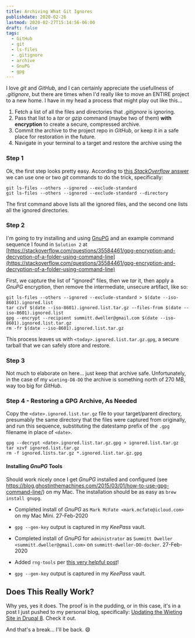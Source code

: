 ```yaml
---
title: Archiving What Git Ignores
publishdate: 2020-02-26
lastmod: 2020-02-27T15:14:56-06:00
draft: false
tags:
  - GitHub
  - git
  - ls-files
  - .gitignore
  - archive
  - GnuPG
  - gpg
---
```


I love _git_ and _GitHub_, and I can certainly appreciate the usefullness of _.gitignore_, but there are times when I'd really like to move an ENTIRE project to a new home.  I have in my head a process that might play out like this...

  1. Fetch a list of all the files and directories that _.gitignore_ is ignoring.
  2. Pass that list to a _tar_ or _gzip_ command (maybe two of them) **with encryption** to create a secure, compressed archive.
  3. Commit the archive to the project repo in _GitHub_, or keep it in a safe place for restoration in the future.
  4. Navigate in your terminal to a target and restore the archive using the

### Step 1

Ok, the first step looks pretty easy.  According to [this _StackOverflow_ answer](https://stackoverflow.com/a/1446609) we can use one or two _git_ commands to do the trick, specifically:

```
git ls-files --others --ignored --exclude-standard
git ls-files --others --ignored --exclude-standard --directory
```

The first command above lists all the ignored files, and the second one lists all the ignored directories.

### Step 2

I'm going to try installing and using [GnuPG](https://www.gnupg.org/index.html) and an example command sequence I found in `Solution 2` at [https://stackoverflow.com/questions/35584461/gpg-encryption-and-decryption-of-a-folder-using-command-line](https://stackoverflow.com/questions/35584461/gpg-encryption-and-decryption-of-a-folder-using-command-line)

First, we capture the list of "ignored" files, then we _tar_ it, then apply a _GnuPG_ encryption, then remove the intermediate, unsecure artifact, like so:

```
git ls-files --others --ignored --exclude-standard > $(date --iso-8601).ignored.list
tar czvf $(date --iso-8601).ignored.list.tar.gz --files-from $(date --iso-8601).ignored.list
gpg --encrypt --recipient summitt.dweller@gmail.com $(date --iso-8601).ignored.list.tar.gz
rm -fr $(date --iso-8601).ignored.list.tar.gz
```

This process leaves us with `<today>.ignored.list.tar.gz.gpg`, a secure tarball that we can safely store and restore.

### Step 3

Not much to elaborate on here... just keep that archive safe.  Unfortunately, in the case of my `wieting-D8-DO` the archive is something north of 270 MB, way too big for _GitHub_.

### Step 4 - Restoring a GPG Archive, As Needed

Copy the `<date>.ignored.list.tar.gz` file to your target/parent directory, presumably the same directory that the files were captured from originally, and run this sequence, substituting the datestamp prefix of the `.gpg` filename in place of `<date>`.

```
gpg --decrypt <date>.ignored.list.tar.gz.gpg > ignored.list.tar.gz
tar xzvf ignored.list.tar.gz
rm -f ignored.lists.tar.gz *.ignored.list.tar.gz.gpg
```

#### Installing _GnuPG_ Tools

Should work nicely once I get _GnuPG_ installed and configured (see https://blog.ghostinthemachines.com/2015/03/01/how-to-use-gpg-command-line/) on my Mac.  The installation should be as easy as `brew install gnupg`.

  - Completed install of _GnuPG_ as `Mark McFate <mark.mcfate@icloud.com>` on my Mac Mini.  27-Feb-2020
  - `gpg --gen-key` output is captured in my _KeePass_ vault.

  - Completed install of _GnuPG_ for `administrator` as `Summitt Dweller <summitt.dweller@gmail.com>` on `summitt-dweller-DO-docker`.  27-Feb-2020
  - Added `rng-tools` per [this very helpful post](https://delightlylinux.wordpress.com/2015/07/01/is-gpg-hanging-when-generating-a-key/)!
  - `gpg --gen-key` output is captured in my _KeePass_ vault.

## Does This Really Work?

Why yes, yes it does.  The proof is in the pudding, or in this case, it's in a post I just pushed to my personal blog, specifically: [Updating the Wieting Site in Drupal 8](https://blog.summittdweller.com/posts//posts/migrating-the-wieting-site-in-drupal-8/).  Check it out.


And that's a break... I'll be back.  :smile:
